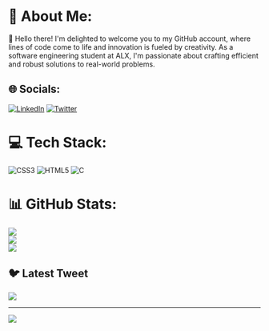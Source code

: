 # 💫 About Me:
👋 Hello there! I'm delighted to welcome you to my GitHub account, where lines of code come to life and innovation is fueled by creativity. As a software engineering student at ALX, I'm passionate about crafting efficient and robust solutions to real-world problems.


## 🌐 Socials:
[![LinkedIn](https://img.shields.io/badge/LinkedIn-%230077B5.svg?logo=linkedin&logoColor=white)](https://linkedin.com/in/https://www.linkedin.com/in/lavender-anyango-6522a9268) [![Twitter](https://img.shields.io/badge/Twitter-%231DA1F2.svg?logo=Twitter&logoColor=white)](https://twitter.com/https://twitter.com/ven8462) 

# 💻 Tech Stack:
![CSS3](https://img.shields.io/badge/css3-%231572B6.svg?style=for-the-badge&logo=css3&logoColor=white) ![HTML5](https://img.shields.io/badge/html5-%23E34F26.svg?style=for-the-badge&logo=html5&logoColor=white) ![C](https://img.shields.io/badge/c-%2300599C.svg?style=for-the-badge&logo=c&logoColor=white)
# 📊 GitHub Stats:
![](https://github-readme-stats.vercel.app/api?username=ven8462&theme=dark&hide_border=true&include_all_commits=true&count_private=false)<br/>
![](https://github-readme-streak-stats.herokuapp.com/?user=ven8462&theme=dark&hide_border=true)<br/>
![](https://github-readme-stats.vercel.app/api/top-langs/?username=ven8462&theme=dark&hide_border=true&include_all_commits=true&count_private=false&layout=compact)

## 🐦 Latest Tweet
[![](https://gtce.itsvg.in/api?username=https://twitter.com/ven8462)](https://github.com/VishwaGauravIn/github-twitter-card-embed)

---
[![](https://visitcount.itsvg.in/api?id=ven8462&icon=0&color=0)](https://visitcount.itsvg.in)

